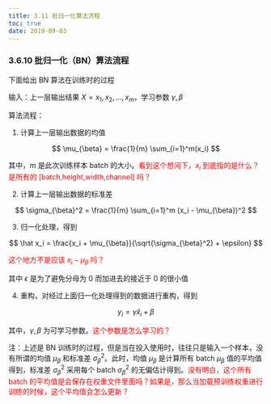 ```yaml
---
title: 3.11 批归一化算法流程
toc: true
date: 2019-09-03
---
```


### 3.6.10 批归一化（BN）算法流程

下面给出 BN 算法在训练时的过程

输入：上一层输出结果 $X = {x_1, x_2, ..., x_m}$，学习参数 $\gamma, \beta$

算法流程：

1. 计算上一层输出数据的均值

$$
\mu_{\beta} = \frac{1}{m} \sum_{i=1}^m(x_i)
$$

其中，$m​$ 是此次训练样本 batch 的大小。<span style="color:red;">看到这个想问下，$x_i$ 到底指的是什么？是所有的 [batch,height,width,channel] 吗？</span>

2. 计算上一层输出数据的标准差

$$
\sigma_{\beta}^2 = \frac{1}{m} \sum_{i=1}^m (x_i - \mu_{\beta})^2
$$

3. 归一化处理，得到

$$
\hat x_i = \frac{x_i + \mu_{\beta}}{\sqrt{\sigma_{\beta}^2} + \epsilon}
$$

<span style="color:red;">这个地方不是应该 $x_i - \mu_{\beta}$ 吗？</span>

其中 $\epsilon$ 是为了避免分母为 $0$ 而加进去的接近于 $0$ 的很小值

4. 重构，对经过上面归一化处理得到的数据进行重构，得到

$$
y_i = \gamma \hat x_i + \beta
$$

其中，$\gamma, \beta$ 为可学习参数。<span style="color:red;">这个参数是怎么学习的？</span>

注：上述是 BN 训练时的过程，但是当在投入使用时，往往只是输入一个样本，没有所谓的均值 $\mu_{\beta}$ 和标准差 $\sigma_{\beta}^2$。此时，均值 $\mu_{\beta}$ 是计算所有 batch $\mu_{\beta}$ 值的平均值得到，标准差 $\sigma_{\beta}^2$ 采用每个 batch $\sigma_{\beta}^2$  的无偏估计得到。<span style="color:red;">没有明白，这个所有 batch 的平均值是会保存在权重文件里面吗？如果是，那么当加载预训练权重进行训练的时候，这个平均值会怎么更新？</span>
